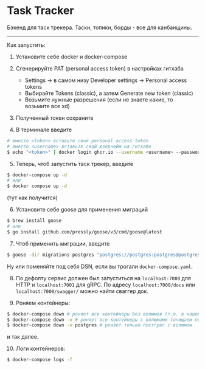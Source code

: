 # Task Tracker

Бэкенд для таск трекера. Таски, топики, борды - все для канбанщины.

---

Как запустить:
1. Установите себе docker и docker-compose

2. Сгенерируйте PAT (personal access token) в настройках гитхаба
    - Settings -> в самом низу Developer settings -> Personal access tokens
    - Выбирайте Tokens (classic), а затем Generate new token (classic)
    - Возьмите нужные разрешения (если не знаете какие, то возьмите все xd)
3. Полученный токен сохраните

4. В терминале введите
```bash
# вместо <token> вставьте свой personal access token
# вместо <username> вставьте свой юзернейм на гитхабе
$ echo "<token>" | docker login ghcr.io --username <username> --password-stdin
```

5. Теперь, чтоб запустить таск трекер, введите
```bash
$ docker-compose up -d
# или
$ docker compose up -d
```
(тут как получится)

6. Установите себе goose для применения миграций
```bash
$ brew install goose
# или
$ go install github.com/pressly/goose/v3/cmd/goose@latest
```

7. Чтоб применить миграции, введите
```bash
$ goose -dir migrations postgres "postgres://postgres:postgres@postgres:5432/postgres?sslmode=disable" up
```
Ну или поменяйте под себя DSN, если вы трогали `docker-compose.yaml`.

8. По дефолту сервис должен был запуститься на `localhost:7000` для HTTP и `localhost:7001` для gRPC.
По адресу `localhost:7000/docs` или `localhost:7000/swagger/` можно найти сваггер док.

9. Роняем контейнеры:
```bash
$ docker-compose down # роняет все контейнеры без волюмов (т.е. в нашем случае постгрес сохранит информацию)
$ docker-compose down -v # роняет все контейнеры с волюмами (очищаем постгрес)
$ docker-compose down -v postgres # роняет только постгрес с волюмом
```
и так далее.

10. Логи контейнеров:
```bash
$ docker-compose logs -f
```
